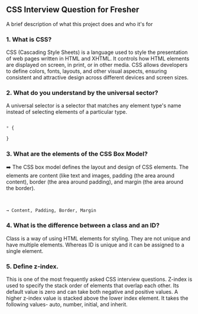 ## CSS Interview Question for Fresher 

A brief description of what this project does and who it's for

### 1. What is CSS?

CSS (Cascading Style Sheets) is a language used to style the presentation of web pages written in HTML and XHTML. It controls how HTML elements are displayed on screen, in print, or in other media. CSS allows developers to define colors, fonts, layouts, and other visual aspects, ensuring consistent and attractive design across different devices and screen sizes.

### 2. What do you understand by the universal sector?
A universal selector is a selector that matches any element type's name instead of selecting elements of a particular type.

```css

* {

}

```

### 3. What are the elements of the CSS Box Model? 

➡️ The CSS box model defines the layout and design of CSS elements. The elements are content (like text and images, padding (the area around content), border (the area around padding), and margin (the area around the border).

<br />

` → Content, Padding, Border, Margin `

### 4. What is the difference between a class and an ID?

Class is a way of using HTML elements for styling. They are not unique and have multiple elements. Whereas ID is unique and it can be assigned to a single element. 


### 5. Define z-index.
This is one of the most frequently asked CSS interview questions. Z-index is used to specify the stack order of elements that overlap each other. Its default value is zero and can take both negative and positive values. A higher z-index value is stacked above the lower index element. It takes the following values- auto, number, initial, and inherit. 




































